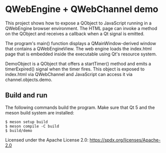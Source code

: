 QWebEngine + QWebChannel demo
=============================
This project shows how to expose a QObject to JavaScript running in a
QWebEngine browser environment. The HTML page can invoke a method on the
QObject and receives a callback when a Qt signal is emitted.

The program's main() function displays a QMainWindow-derived window that
contains a QWebEngineView. The web engine loads the index.html page that is
embedded inside the executable using Qt's resource system.

DemoObject is a QObject that offers a startTimer() method and emits a
timerExpired() signal when the timer fires. This object is exposed to
index.html via QWebChannel and JavaScript can access it via
channel.objects.demo.

Build and run
---
The following commands build the program. Make sure that Qt 5 and the meson
build system are installed:

```shell
$ meson setup build
$ meson compile -C build
$ build/demo
```

Licensed under the Apache License 2.0:
https://spdx.org/licenses/Apache-2.0
